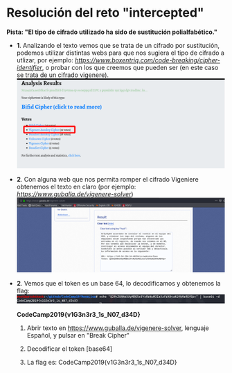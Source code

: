 # **Resolución del reto "intercepted"**

**Pista: "El tipo de cifrado utilizado ha sido de sustitución polialfabético."**

- **1**. Analizando el texto vemos que se trata de un cifrado por sustitución, podemos utilizar distintas webs para que nos sugiera el tipo de cifrado a utlizar, por ejemplo: *https://www.boxentriq.com/code-breaking/cipher-identifier*, o probar con los que creemos que pueden ser (en este caso se trata de un cifrado vigenere).
![alt text](identify_cipher.png)

- **2**. Con alguna web que nos permita romper el cifrado Vigeniere obtenemos el texto en claro (por ejemplo: *https://www.guballa.de/vigenere-solver*)
![alt text](clean_text.png)

- **2**. Vemos que el token es un base 64, lo decodificamos y obtenemos la flag:
![alt text](flag.png)


  **CodeCamp2019{v1G3n3r3_1s_N07_d34D}**

  1. Abrir texto en https://www.guballa.de/vigenere-solver, lenguaje Español, y pulsar en "Break Cipher"

  2. Decodificar el token [base64]

  3. La flag es: CodeCamp2019{v1G3n3r3_1s_N07_d34D}
